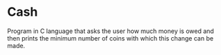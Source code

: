# Cash
Program in C language that asks the user how much money is owed and then prints the minimum number of coins with which this change can be made.
